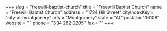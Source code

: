 +++
slug = "freewill-baptist-church"
title = "Freewill Baptist Church"
name = "Freewill Baptist Church"
address = "1724 Hill Street"
cityIndexKey = "city-al-montgomery"
city = "Montgomery"
state = "AL"
postal = "36108"
website = ""
phone = "334 262-2205"
fax = ""
+++

